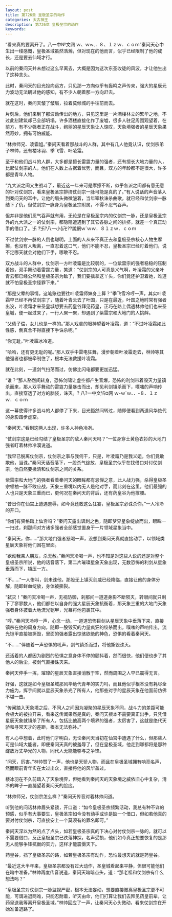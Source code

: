 ```yaml
---
layout: post
title: 第726章 皇极圣宗的动作
categories: 太古神王
description: 第726章 皇极圣宗的动作
keywords:
---
```


“看来真的要离开了。八一中№文网  ｗ、ｗ`ｗ、．`８、１ｚｗ．ｃｏｍ”秦问天心中生出一缕感慨，皇极圣域虽然浩瀚，但对现在的他而言，似乎已经限制了他的成长，还是要去仙域才行。

以前的秦问天并未想过这么早离去，大概是因为这次东圣收徒的风波，才让他生出了这种念头。

此时，秦问天的目光投向远方，只见那一方向似乎有轰鸣之声传来，强大的星辰元力波动无法瞒过他的感知，有不少人朝着那一方向赶去。

就在这时，秦问天皱了皱眉，拉着莫倾城的手往前而去。

片刻后，他们来到了那波动传出的地方，只见这里是一片酒楼林立的繁华之地，不过此刻建筑却已全部坍塌，许多酒楼直接化作了废墟，很多人驻足周围观望着，在前方，有不少强者正在战斗，绚丽的星辰天象让人惊叹，天象境强者的星辰天象果然奇妙，拥有可怕威能。

“林帅师兄、凌霜姐。”秦问天看着那战斗的人群，其中有几人他竟认识，仗剑宗弟子林帅，还有楼冰羽、季飞雪、叶凌霜。

至于和他们战斗的人群，大多都是擅长雷霆力量的强者，还有擅长大地力量的人，比起仗剑宗的人，他们在人数上占据着优势，而且，双方的年龄都不是很大，许多都是青年人物。

“九大派之间又生战斗了，最近这一年来可是摩擦不断，似乎各派之间都有意无意的针对仗剑宗，看来皇极圣宗排挤仗剑宗一脉可能是真的了。”有人说话的声音落入到秦问天的耳中，让他的眉头微微皱着，当年宰秋诛杀曲歌，就已经和仗剑宗一脉结下了仇，但仗剑宗一脉身为皇极圣宗附属，不得不忍气吞声。

但并非是他们忍气吞声就有用，无论是在皇极圣宗内的仗剑宗一脉，还是皇极圣宗外的九大派之一的仗剑宗，都隐隐遭遇到了其它各脉之间的排挤，就差一个真正动手的借口了。卐 ?卐?八一小§卍??說網ｗ`ｗｗ．８１ｚｗ．ｃｏｍ

不过仗剑宗一脉的人倒也聪明，上面的人从来不真正去和皇极圣宗核心人物生摩擦，也没有人叛离，一直忍着这口气，他们不能不忍，皇极圣宗已经盯着他们，说不定哪天就会对他们下手，哪敢不忍。

双方战斗的人群中，仗剑宗一方叶凌霜是比较弱的，一位紫雷宗的强者稳稳的压制着她，双手舞动着雷霆力量，笑道：“仗剑宗的人可真是义气啊，叶凌霜的父亲叶青云都已经公然和皇极圣宗为敌了，我们要擒拿这丫头，你们竟还护卫着她，难道就不怕皇极圣宗怪罪下来。”

“那是父辈的事情，这笔账也要往叶凌霜师妹身上算？”季飞雪冷哼一声，其实叶凌霜早已经不再仗剑宗了，随着叶青云去了叶国，只是在最近，叶国之地时常有强者出没，叶凌霜才来圣皇城想要去药皇谷拜见药皇，正巧在路上偶遇林帅他们也来圣皇城，便一起过来了，一行人聚一聚，却遇到了紫雷宗和大地门的人挑衅。

“父债子偿，女儿也是一样的。”那人戏虐的眼神望着叶凌霜，道：“不过叶凌霜如此性感，倒真舍不得直接下手诛杀呢。”

“你无耻。”叶凌霜冰冷道。

“哈哈，还有更无耻的呢。”那人双手中雷电狂舞，漫步朝着叶凌霜走去，林帅等其他强者也都被牵制住了，根本无法救援叶凌霜。

就在此刻，一道剑气扫荡而过，仿佛比闪电都要更加迅猛。

“谁？”那人豁然间转身，恐怖剑啸让虚空都产生音爆，恐怖的利剑带着毁灭力量镇杀而来，那人双手舞动的雷霆力量暴击而出，却见利剑镇杀而下，噗嗤的声响传出，直接穿透了对方的脑袋，诛灭。?  八?一中文卐¤网  ｗ-ｗ`ｗ、．-８、１ｚｗ．ｃｏｍ

这一幕使得许多战斗的人都停了下来，目光豁然间转过，随即便看到两道风华绝代的身影踏步虚空。

“秦问天。”看到这两人出现，许多人神色冷冽。

“仗剑宗这是已经勾结了皇极圣宗的敌人秦问天吗？”一位身穿土黄色衣衫的大地门强者盯着林帅冷漠说道。

“我早已脱离仗剑宗，仗剑宗之事与我何干，只是，叶凌霜乃是我义姐，你们竟敢欺他，当诛。”秦问天话音落下，一股杀气绽放，皇极圣宗似乎在找借口对付仗剑宗，他自然要撇清和仗剑宗之间的关系。

紫雷宗和大地门的强者看着秦问天的眼眸都有忌惮之意，此人战力强，杀得皇极圣宗领袖一脉不敢应战，天象三重境以内无人是他对手，而此刻在这里，他们最强的人也只是天象三重而已，更何况在秦问天的背后，还有药皇谷为他撑腰。

“昔日你在仙宫上遭遇羞辱，如今竟还敢这么狂妄，皇极圣宗必诛杀你。”一人冷冷的开口。

“你们有资格踏上仙宫吗？”秦问天露出讽刺之色，随即梦界星象绽放而出，眼眸一一扫过，刹那间对方诸多强者全部感觉置身于一片领域星象当中。

“秦问天，你……”那大地门强者怒喝一声，没想到秦问天真就直接动手，以领域类星辰天象将他们困在里面。

“欲动我亲人朋友，杀无赦。”秦问天冷喝一声，也不知是对这些人说的还是对整个皇极圣宗所说，他的话音落下，第二片璀璨星象天象出现，无数恐怖的利剑从星象垂落而下，镇压一方。

“不……”一人惨叫，剑未诛他，那股无上镇灭剑威已经降临，直接让他的身体分解，随即鲜血绽放，身体被撕裂。

“弑灭！”秦问天冷喝一声，无视防御，刹那间一道道身影不断陨灭，转眼间就只剩下了寥寥数人，他们都在以自身的强大星辰天象抗衡着，那天象三重的大地门天象强者身体披着大地流光铠甲，光幕将他包裹其中。

“哼。”秦问天冷哼一声，心念一动，一道道恐怖巨剑从星辰天象中垂落下来，直接镇杀在他的周身方向，随即一股毁灭的力量疯狂的绞杀而出，噗嗤的声响传出，流光铠甲直接被撕毁，里面的强者露出惊骇欲绝的神色，恐惧的看着秦问天。

“不……”伴随着一声恐惧的吼声，剑气镇杀而过，将他撕毁诛灭。

还活着的人都因为剧烈的恐惧之意身体不停的颤抖着，然而很快，他们便也步了其他人的后尘，被剑气直接诛灭来。

秦问天伸手一挥，璀璨的星辰天象直接消散于空，然而周围之人早已震得无言。

好强，这就是如今皇极圣域那风华绝代青年的实力吗，而且他似乎根本没有耗尽全力施为，挥手间就以星辰天象杀光了所有人，他那些对手的星辰天象在他面前仿佛不堪一击。

“传闻踏入天象境之后，不同人之间因为凝聚的星辰天象不同，战斗力的差距可能会极大的被拉开来，看来这传闻果然是真的，秦问天根本不需要真正出手，只凭借星辰天象就镇杀了所有人，包括比他高两个境界的强者，太厉害了，这就是绝代天骄和寻常天才的差距，根本无法弥补。”

有人心中想着，此时他们才明白，无论秦问天当初在仙宫中遭遇了什么，但那些人可是仙域大能者，即便秦问天真的被羞辱了，但在皇极圣域，他走到哪都将是那种绽放万丈华光的人物，同代人无能能够与之争锋。

“问天，厉害。”林帅赞了一声，他也是天骄人物，而且在皇极圣域拥有响亮名声，然而眼前青年实在太过出众，直接将他的风华盖过。

楼冰羽在不久前踏入了天象境界，但她看到秦问天的天象境之威依旧心中复杂，清冷的眸子一直凝望着秦问天的脸庞。

“林帅师兄，仗剑宗怎么样？”秦问天传音对着林帅问道。

听到他的问话林帅眉头紧锁，开口道：“如今皇极圣宗频繁活动，我总有种不详的预感，似乎有大事要生，皇极圣宗如今没有动手或许是缺一个借口，但如若他真的要对付仗剑宗，可直接安上一个莫须有的罪名即可。”

秦问天深以为然的点了点头，如若皇极圣宗真的下决心对付仗剑宗一脉的，就可以不需要借口，反正皇极圣宗已跌落神探，名声受损，他们如今真正想要恢复的是那无人能够争锋抗衡的实力，这样才能震慑天下。

药皇谷，挡了皇极圣宗的路，如若皇极圣宗有动作，恐怕最想灭的就是药皇谷。

“最近这大半年来，皇极圣宗都没有过大动作，圣皇城看起来平静，但很可能他们在暗中准备。”林帅再度传音说道，秦问天暗暗点头，道：“那老祖和仗剑宗有什么想法吗？”

“皇极圣宗对仗剑宗一脉监视严密，根本无法妄动，想要直接撤离皇极圣宗更不可能，可谓进退两难，只能忍耐着，听天由命，他们打算让我们去拜见药皇前辈，让药皇送我等离开皇极圣域。”林帅回应了一声，让秦问天心头微动，看来仗剑宗在开始准备退路了。
